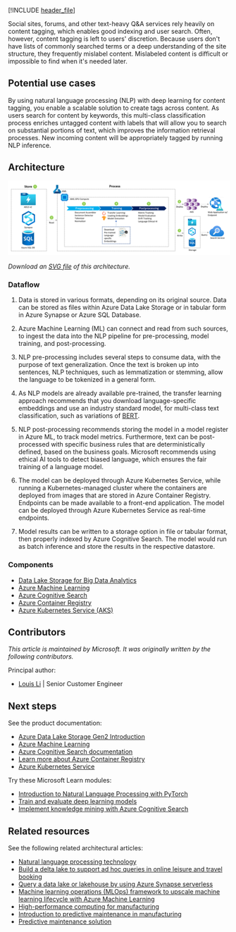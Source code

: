 [!INCLUDE [header_file](../../../includes/sol-idea-header.md)]

Social sites, forums, and other text-heavy Q&A services rely heavily on content tagging, which enables good indexing and user search. Often, however, content tagging is left to users' discretion. Because users don't have lists of commonly searched terms or a deep understanding of the site structure, they frequently mislabel content. Mislabeled content is difficult or impossible to find when it's needed later.

## Potential use cases

By using natural language processing (NLP) with deep learning for content tagging, you enable a scalable solution to create tags across content. As users search for content by keywords, this multi-class classification process enriches untagged content with labels that will allow you to search on substantial portions of text, which improves the information retrieval processes. New incoming content will be appropriately tagged by running NLP inference.

## Architecture

[![Architecture diagram: overview of using Azure Machine Learning to help suggest content tags for websites.](../media/website-content-tag-suggestion-with-deep-learning-and-nlp.png)](../media/website-content-tag-suggestion-with-deep-learning-and-nlp.png#lightbox)

*Download an [SVG file](../media/website-content-tag-suggestion-with-deep-learning-and-nlp.svg) of this architecture.*

### Dataflow

1. Data is stored in various formats, depending on its original source. Data can be stored as files within Azure Data Lake Storage or in tabular form in Azure Synapse or Azure SQL Database.

1. Azure Machine Learning (ML) can connect and read from such sources, to ingest the data into the NLP pipeline for pre-processing, model training, and post-processing.

1. NLP pre-processing includes several steps to consume data, with the purpose of text generalization. Once the text is broken up into sentences, NLP techniques, such as lemmatization or stemming, allow the language to be tokenized in a general form.

1. As NLP models are already available pre-trained, the transfer learning approach recommends that you download language-specific embeddings and use an industry standard model, for multi-class text classification, such as variations of [BERT](https://arxiv.org/abs/1810.04805).

1. NLP post-processing recommends storing the model in a model register in Azure ML, to track model metrics. Furthermore, text can be post-processed with specific business rules that are deterministically defined, based on the business goals. Microsoft recommends using ethical AI tools to detect biased language, which ensures the fair training of a language model.

1. The model can be deployed through Azure Kubernetes Service, while running a Kubernetes-managed cluster where the containers are deployed from images that are stored in Azure Container Registry. Endpoints can be made available to a front-end application. The model can be deployed through Azure Kubernetes Service as real-time endpoints.

1. Model results can be written to a storage option in file or tabular format, then properly indexed by Azure Cognitive Search. The model would run as batch inference and store the results in the respective datastore.

### Components

* [Data Lake Storage for Big Data Analytics](https://azure.microsoft.com/services/storage/data-lake-storage)
* [Azure Machine Learning](https://azure.microsoft.com/services/machine-learning)
* [Azure Cognitive Search](https://azure.microsoft.com/services/search)
* [Azure Container Registry](/azure/container-registry)
* [Azure Kubernetes Service (AKS)](https://azure.microsoft.com/services/kubernetes-service)

## Contributors

*This article is maintained by Microsoft. It was originally written by the following contributors.*

Principal author:

 * [Louis Li](https://www.linkedin.com/in/louisli) | Senior Customer Engineer

## Next steps

See the product documentation:

* [Azure Data Lake Storage Gen2 Introduction](/azure/storage/blobs/data-lake-storage-introduction)
* [Azure Machine Learning](/azure/machine-learning)
* [Azure Cognitive Search documentation](/azure/search)
* [Learn more about Azure Container Registry](/azure/container-registry/container-registry-intro)
* [Azure Kubernetes Service](/azure/aks/intro-kubernetes)

Try these Microsoft Learn modules:

* [Introduction to Natural Language Processing with PyTorch](/training/modules/intro-natural-language-processing-pytorch)
* [Train and evaluate deep learning models](/training/modules/train-evaluate-deep-learn-models)
* [Implement knowledge mining with Azure Cognitive Search](/training/paths/implement-knowledge-mining-azure-cognitive-search)

## Related resources

See the following related architectural articles:

* [Natural language processing technology](/azure/architecture/data-guide/technology-choices/natural-language-processing)
* [Build a delta lake to support ad hoc queries in online leisure and travel booking](/azure/architecture/solution-ideas/articles/build-data-lake-support-adhoc-queries-online)
* [Query a data lake or lakehouse by using Azure Synapse serverless](/azure/architecture/example-scenario/data/synapse-exploratory-data-analytics)
* [Machine learning operations (MLOps) framework to upscale machine learning lifecycle with Azure Machine Learning](/azure/architecture/example-scenario/mlops/mlops-technical-paper)
* [High-performance computing for manufacturing](/azure/architecture/industries/manufacturing/compute-manufacturing-overview)
* [Introduction to predictive maintenance in manufacturing](/azure/architecture/industries/manufacturing/predictive-maintenance-overview)
* [Predictive maintenance solution](/azure/architecture/industries/manufacturing/predictive-maintenance-solution)
